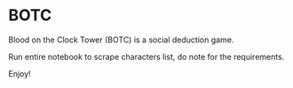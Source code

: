 # BOTC
Blood on the Clock Tower (BOTC) is a social deduction game. 

Run entire notebook to scrape characters list, do note for the requirements.

Enjoy!

